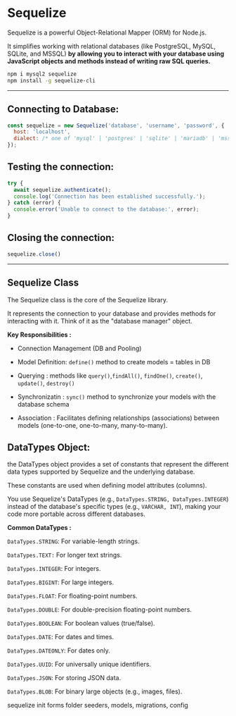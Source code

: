 # Sequelize
Sequelize is a powerful Object-Relational Mapper (ORM) for Node.js. 

It simplifies working with relational databases (like PostgreSQL, MySQL, SQLite, and MSSQL) __by allowing you to interact with your database using JavaScript objects and methods instead of writing raw SQL queries.__

```bash
npm i mysql2 sequelize
npm install -g sequelize-cli
```

---

## Connecting to Database:
```js
const sequelize = new Sequelize('database', 'username', 'password', {
  host: 'localhost',
  dialect: /* one of 'mysql' | 'postgres' | 'sqlite' | 'mariadb' | 'mssql' | 'db2' | 'snowflake' | 'oracle' */
});
```

## Testing the connection:

```js
try {
  await sequelize.authenticate();
  console.log('Connection has been established successfully.');
} catch (error) {
  console.error('Unable to connect to the database:', error);
}
```

## Closing the connection:
```js
sequelize.close()
``` 

---

## Sequelize Class
The Sequelize class is the core of the Sequelize library.

 It represents the connection to your database and provides methods for interacting with it. Think of it as the "database manager" object.

 **Key Responsibilities :**
 - Connection Management (DB and Pooling)

 - Model Definition:
 `define()` method to create models = tables in DB

 - Querying :
  methods like `query()`,`findAll()`, `findOne()`, `create()`, `update()`, `destroy()` 

  - Synchronizatin : `sync()` method to synchronize your models with the database schema 

  - Association : Facilitates defining relationships (associations) between models (one-to-one, one-to-many, many-to-many).

## DataTypes Object:
the DataTypes object provides a set of constants that represent the different data types supported by Sequelize and the underlying database. 

These constants are used when defining model attributes (columns).

You use Sequelize's DataTypes (e.g.,    `DataTypes.STRING, DataTypes.INTEGER`) instead of the database's specific types (e.g., `VARCHAR, INT`), making your code more portable across different databases.

**Common DataTypes :**

`DataTypes.STRING`: For variable-length strings.

`DataTypes.TEXT:` For longer text strings.

`DataTypes.INTEGER`: For integers.

`DataTypes.BIGINT`: For large integers.

`DataTypes.FLOAT`: For floating-point numbers.

`DataTypes.DOUBLE`: For double-precision floating-point numbers.

`DataTypes.BOOLEAN`: For boolean values (true/false).

`DataTypes.DATE`: For dates and times.

`DataTypes.DATEONLY`: For dates only.

`DataTypes.UUID`: For universally unique identifiers.

`DataTypes.JSON`: For storing JSON data.

`DataTypes.BLOB`: For binary large objects (e.g., images, files).




sequelize init
forms folder
seeders, models, migrations, config